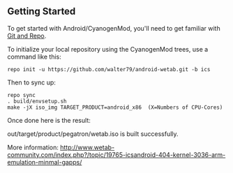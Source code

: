 


Getting Started
---------------

To get started with Android/CyanogenMod, you'll need to get
familiar with [Git and Repo](http://source.android.com/download/using-repo).

To initialize your local repository using the CyanogenMod trees, use a command like this:

    repo init -u https://github.com/walter79/android-wetab.git -b ics

Then to sync up:

    repo sync 
    . build/envsetup.sh
    make -jX iso_img TARGET_PRODUCT=android_x86  (X=Numbers of CPU-Cores)



Once done here is the result:

out/target/product/pegatron/wetab.iso is built successfully.


More information: http://www.wetab-community.com/index.php?/topic/19765-icsandroid-404-kernel-3036-arm-emulation-minmal-gapps/
